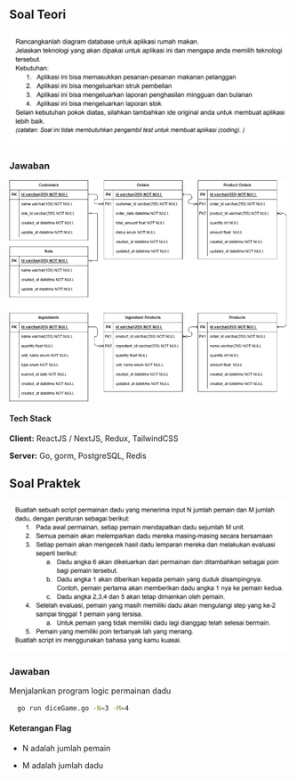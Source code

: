 ## Soal Teori

![soal teori](./soal_teori.png)

### Jawaban

![ERD restaurant app](./erd.png)


#### Tech Stack

**Client:** ReactJS / NextJS, Redux, TailwindCSS

**Server:** Go, gorm, PostgreSQL, Redis

## Soal Praktek
![soal praktek](./soal_praktek.png)

### Jawaban
Menjalankan program logic permainan dadu 

```bash
  go run diceGame.go -N=3 -M=4
```
#### Keterangan Flag

- N adalah jumlah pemain

- M adalah jumlah dadu
